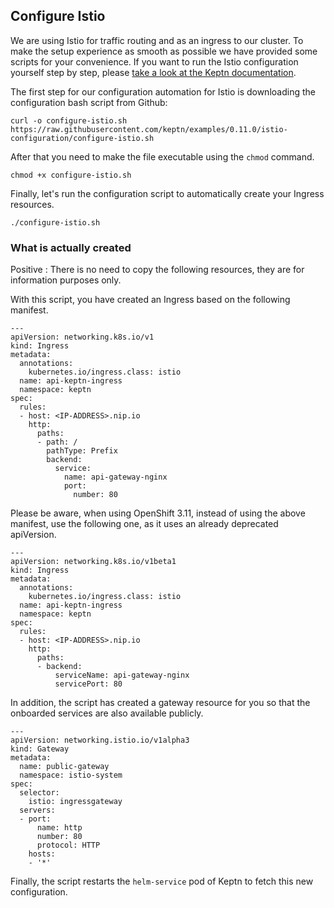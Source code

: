 ## Configure Istio

We are using Istio for traffic routing and as an ingress to our cluster. To make the setup experience as smooth as possible we have provided some scripts for your convenience. If you want to run the Istio configuration yourself step by step, please [take a look at the Keptn documentation](https://keptn.sh/docs/0.11.x/operate/install/#option-3-expose-keptn-via-an-ingress). 

The first step for our configuration automation for Istio is downloading the configuration bash script from Github:

<!-- command -->
```
curl -o configure-istio.sh https://raw.githubusercontent.com/keptn/examples/0.11.0/istio-configuration/configure-istio.sh
```

After that you need to make the file executable using the `chmod` command.

<!-- command -->
```
chmod +x configure-istio.sh
```

Finally, let's run the configuration script to automatically create your Ingress resources.

<!-- command -->
```
./configure-istio.sh
```

### What is actually created

Positive
: There is no need to copy the following resources, they are for information purposes only.

With this script, you have created an Ingress based on the following manifest.

```
---
apiVersion: networking.k8s.io/v1
kind: Ingress
metadata:
  annotations:
    kubernetes.io/ingress.class: istio
  name: api-keptn-ingress
  namespace: keptn
spec:
  rules:
  - host: <IP-ADDRESS>.nip.io
    http:
      paths:
      - path: /
        pathType: Prefix
        backend:
          service:
            name: api-gateway-nginx
            port:
              number: 80
```

Please be aware, when using OpenShift 3.11, instead of using the above manifest, use the following one, as it uses an already deprecated apiVersion.

```
---
apiVersion: networking.k8s.io/v1beta1
kind: Ingress
metadata:
  annotations:
    kubernetes.io/ingress.class: istio
  name: api-keptn-ingress
  namespace: keptn
spec:
  rules:
  - host: <IP-ADDRESS>.nip.io
    http:
      paths:
      - backend:
          serviceName: api-gateway-nginx
          servicePort: 80

```

In addition, the script has created a gateway resource for you so that the onboarded services are also available publicly.

```
---
apiVersion: networking.istio.io/v1alpha3
kind: Gateway
metadata:
  name: public-gateway
  namespace: istio-system
spec:
  selector:
    istio: ingressgateway
  servers:
  - port:
      name: http
      number: 80
      protocol: HTTP
    hosts:
    - '*'
```

Finally, the script restarts the `helm-service` pod of Keptn to fetch this new configuration.
